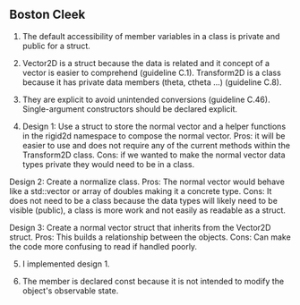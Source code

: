 ## Boston Cleek

1. The default accessibility of member variables in a class is private and public for a struct.

2. Vector2D is a struct because the data is related and it concept of a vector is easier to comprehend (guideline C.1). Transform2D is a class because it has private data members (theta, ctheta ...) (guideline C.8).

3. They are explicit to avoid unintended conversions (guideline C.46). Single-argument constructors should be declared explicit.

4. Design 1: Use a struct to store the normal vector and a helper functions in the rigid2d namespace to compose the normal vector. Pros: it will be easier to use and does not require any of the current methods within the Transform2D class. Cons: if we wanted to make the normal vector data types private they would need to be in a class.


Design 2: Create a normalize class. Pros: The normal vector would behave like a std::vector or array of doubles making it a concrete type. Cons: It does not need to be a class because the data types will likely need to be visible (public), a class is more work and not easily as readable as a struct.


Design 3: Create a normal vector struct that inherits from the Vector2D struct. Pros: This builds a relationship between the objects. Cons: Can make the code more confusing to read if handled poorly.

5. I implemented design 1.

6. The member is declared const because it is not intended to modify the object's observable state.
